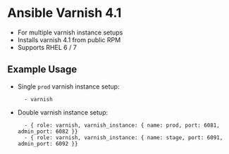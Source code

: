 # Ansible Varnish 4.1

* For multiple varnish instance setups
* Installs varnish 4.1 from public RPM
* Supports RHEL 6 / 7

## Example Usage

* Single `prod` varnish instance setup:

        - varnish

* Double varnish instance setup:

        - { role: varnish, varnish_instance: { name: prod, port: 6081, admin_port: 6082 }}
        - { role: varnish, varnish_instance: { name: stage, port: 6091, admin_port: 6092 }}
